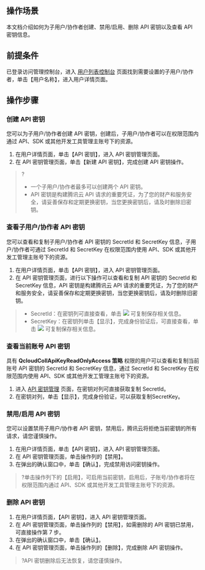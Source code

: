 ## 操作场景
本文档介绍如何为子用户/协作者创建、禁用/启用、删除 API 密钥以及查看 API 密钥信息。
## 前提条件
已登录访问管理控制台，进入 [用户列表控制台](https://console.cloud.tencent.com/cam) 页面找到需要设置的子用户/协作者，单击【用户名称】，进入用户详情页面。
## 操作步骤

### 创建 API 密钥
您可以为子用户/协作者创建 API 密钥，创建后，子用户/协作者可以在权限范围内通过 API、SDK 或其他开发工具管理主账号下的资源。
1. 在用户详情页面，单击【API 密钥】，进入 API 密钥管理页面。
2. 在 API 密钥管理页面，单击【新建 API 密钥】，完成创建 API 密钥操作。
 > ?
 > - 一个子用户/协作者最多可以创建两个 API 密钥。
 > - API 密钥是构建腾讯云 API 请求的重要凭证，为了您的财产和服务安全，请妥善保存和定期更换密钥，当您更换密钥后，请及时删除旧密钥。
 
### 查看子用户/协作者 API 密钥
您可以查看和复制子用户/协作者 API 密钥的 SecretId 和 SecretKey 信息，子用户/协作者可通过 SecretId 和 SecretKey 在权限范围内使用 API、SDK 或其他开发工管理主账号下的资源。
1. 在用户详情页面，单击【API 密钥】，进入 API 密钥管理页面。
2. 在 API 密钥管理页面，进行以下操作可以查看和复制 API 密钥的 SecretId 和 SecretKey 信息，API 密钥是构建腾讯云 API 请求的重要凭证，为了您的财产和服务安全，请妥善保存和定期更换密钥，当您更换密钥后，请及时删除旧密钥。
 > - SecretId：在密钥列可直接查看，单击 ![](https://main.qcloudimg.com/raw/f76547dfc5a0b8982a714011026f3244.png) 可复制保存相关信息。
 > - SecretKey：在密钥列单击【显示】，完成身份验证后，可直接查看，单击 ![](https://main.qcloudimg.com/raw/f76547dfc5a0b8982a714011026f3244.png) 可复制保存相关信息。

### 查看当前账号 API 密钥
具有 **QcloudCollApiKeyReadOnlyAccess 策略** 权限的用户可以查看和复制当前账号 API 密钥的 SecretId 和 SecretKey 信息，通过 SecretId 和 SecretKey 在权限范围内使用 API、SDK 或其他开发工管理主账号下的资源。
1. 进入 [API 密钥管理](https://console.cloud.tencent.com/cam/capi) 页面，在密钥对列可直接获取复制 SecretId。
2. 在密钥对列，单击【显示】，完成身份验证，可以获取复制SecretKey。

### 禁用/启用 API 密钥
您可以设置禁用子用户/协作者 API 密钥，禁用后，腾讯云将拒绝当前密钥的所有请求，请您谨慎操作。
1. 在用户详情页面，单击【API 密钥】，进入 API 密钥管理页面。
2. 在 API 密钥管理页面，单击操作列的【禁用】。
3. 在弹出的确认窗口中，单击【确认】，完成禁用访问密钥操作。
> ?单击操作列下的【启用】，可启用当前密钥，启用后，子账号/协作者将在权限范围内通过 API、SDK 或其他开发工具管理主账号下的资源。

### 删除 API 密钥
1. 在用户详情页面，【API 密钥】，进入 API 密钥管理页面。
2. 在 API 密钥管理页面，单击操作列的【禁用】，如需删除的 API 密钥已禁用，可直接操作第 7 步。
3. 在弹出的确认窗口中，单击【确认】。
4. 在 API 密钥管理页面，单击操作列的【删除】，完成删除 API 密钥操作。
> ?API 密钥删除后无法恢复，请您谨慎操作。

